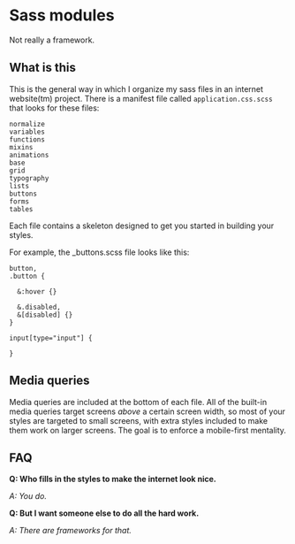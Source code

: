 Sass modules
===

Not really a framework.


What is this
---

This is the general way in which I organize my sass files in an internet website(tm) project. There is a manifest file called `application.css.scss` that looks for these files:

```
normalize
variables
functions
mixins
animations
base
grid
typography
lists
buttons
forms
tables
```

Each file contains a skeleton designed to get you started in building your styles.

For example, the _buttons.scss file looks like this:

```
button,
.button {

  &:hover {}
  
  &.disabled,
  &[disabled] {}
}

input[type="input"] {

}
```


Media queries
---

Media queries are included at the bottom of each file. All of the built-in media queries target screens _above_ a certain screen width, so most of your styles are targeted to small screens, with extra styles included to make them work on larger screens. The goal is to enforce a mobile-first mentality.


FAQ
---

**Q: Who fills in the styles to make the internet look nice.**

_A: You do._

**Q: But I want someone else to do all the hard work.**

_A: There are frameworks for that._

